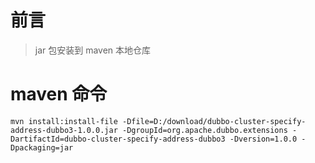 # 前言

> jar 包安装到 maven 本地仓库

# maven 命令

```text
mvn install:install-file -Dfile=D:/download/dubbo-cluster-specify-address-dubbo3-1.0.0.jar -DgroupId=org.apache.dubbo.extensions -DartifactId=dubbo-cluster-specify-address-dubbo3 -Dversion=1.0.0 -Dpackaging=jar
```

